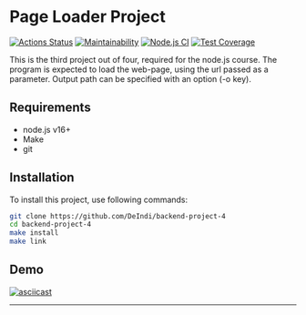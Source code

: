 # Page Loader Project

[![Actions Status](https://github.com/DeIndi/backend-project-4/workflows/hexlet-check/badge.svg)](https://github.com/DeIndi/backend-project-4/actions)
[![Maintainability](https://api.codeclimate.com/v1/badges/3985216a1d487afb4e3c/maintainability)](https://codeclimate.com/github/DeIndi/backend-project-4/maintainability)
[![Node.js CI](https://github.com/DeIndi/backend-project-4/actions/workflows/node.js.yml/badge.svg)](https://github.com/DeIndi/backend-project-4/actions/workflows/node.js.yml)
[![Test Coverage](https://api.codeclimate.com/v1/badges/3985216a1d487afb4e3c/test_coverage)](https://codeclimate.com/github/DeIndi/backend-project-4/test_coverage)

This is the third project out of four, required for the node.js course.
The program is expected to load the web-page, using the url passed as a parameter. Output path can be specified with an option (-o key).

## Requirements

 - node.js v16+
 - Make
 - git
 
## Installation
 	
To install this project, use following commands:
```bash
git clone https://github.com/DeIndi/backend-project-4
cd backend-project-4
make install
make link
```
## Demo
[![asciicast](https://asciinema.org/a/wxt5KTKrOupSqkwgcKJJ12kRf.svg)](https://asciinema.org/a/wxt5KTKrOupSqkwgcKJJ12kRf)
***